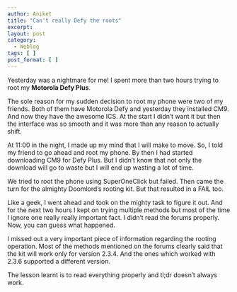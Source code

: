 ```yaml
---
author: Aniket
title: "Can't really Defy the roots"
excerpt:
layout: post
category:
  - Weblog
tags: [ ]
post_format: [ ]
---
```

Yesterday was a nightmare for me! I spent more than two hours trying to root my **Motorola Defy Plus**.

The sole reason for my sudden decision to root my phone were two of my friends. Both of them have Motorola Defy and yesterday they installed CM9. And now they have the awesome ICS. At the start I didn’t want it but then the interface was so smooth and it was more than any reason to actually shift.

At 11:00 in the night, I made up my mind that I will make to move. So, I told my friend to go ahead and root my phone. By then I had started downloading CM9 for Defy Plus. But I didn’t know that not only the download will go to waste but I will end up wasting a lot of time.

We tried to root the phone using SuperOneClick but failed. Then came the turn for the almighty Doomlord’s rooting kit. But that resulted in a FAIL too.

Like a geek, I went ahead and took on the mighty task to figure it out. And for the next two hours I kept on trying multiple methods but most of the time I ignore one really really important fact. I didn’t read the forums properly. Now, you can guess what happened.

I missed out a very important piece of information regarding the rooting operation. Most of the methods mentioned on the forums clearly said that the kit will work only for version 2.3.4. And the ones which worked with 2.3.6 supported a different version.

The lesson learnt is to read everything properly and tl;dr doesn’t always work.